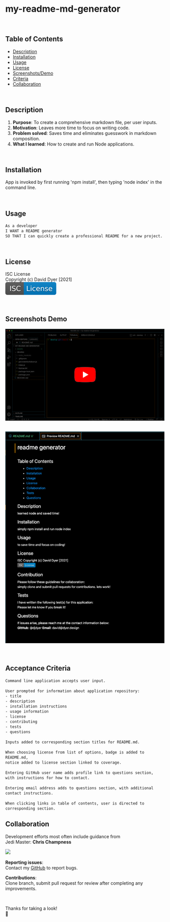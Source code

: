 # my-readme-md-generator

<br />

## Table of Contents

- [Description](#description)
- [Installation](#installation)
- [Usage](#usage)
- [License](#license)
- [Screenshots/Demo](#screenshots-demo)
- [Criteria](#acceptance-criteria)
- [Collaboration](#collaboration)

<br />

## Description

1. **Purpose**: To create a comprehensive markdown file, per user inputs.
2. **Motivation**: Leaves more time to focus on writing code.
3. **Problem solved**: Saves time and eliminates guesswork in markdown composition.
4. **What I learned**: How to create and run Node applications.

<br />

## Installation

App is invoked by first running 'npm install', then typing 'node index' in the command line.

<br />

## Usage

```
As a developer
I WANT a README generator
SO THAT I can quickly create a professional README for a new project.
```

<br />

## License

ISC License  
Copyright (c) David Dyer [2021]  
[![](assets/isc.svg)](./develop/license.txt)

<br />

## Screenshots Demo

[![](assets/video_screenshot.png)](https://youtu.be/S7P_PQ7qJh0)

<br />

<img src="assets/screenshot.png" width = "500">

<br />
<br />
<br />

## Acceptance Criteria

```
Command line application accepts user input.

User prompted for information about application repository:
- title
- description
- installation instructions
- usage information
- license
- contributing
- tests
- questions

Inputs added to corresponding section titles for README.md.

When choosing license from list of options, badge is added to README.md,
notice added to license section linked to coverage.

Entering GitHub user name adds profile link to questions section,
with instructions for how to contact.

Entering email address adds to questions section, with additional
contact instructions.

When clicking links in table of contents, user is directed to corresponding section.

```

## Collaboration

Development efforts most often include guidance from  
Jedi Master: **Chris Champness**

[![](https://avatars.githubusercontent.com/u/87551272?v=4?width=100&button=false)](https://github.com/CChampness)

**Reporting issues**:  
Contact my [GitHub](https://www.github.com/djdyer) to report bugs.

**Contributions**:  
Clone branch, submit pull request for review after completing any improvements.

<br />

Thanks for taking a look!  
👋
